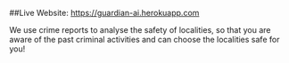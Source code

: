 ##Live Website: https://guardian-ai.herokuapp.com

We use crime reports to analyse the safety of localities, so that you are aware of the past criminal activities and can choose the localities safe for you!
